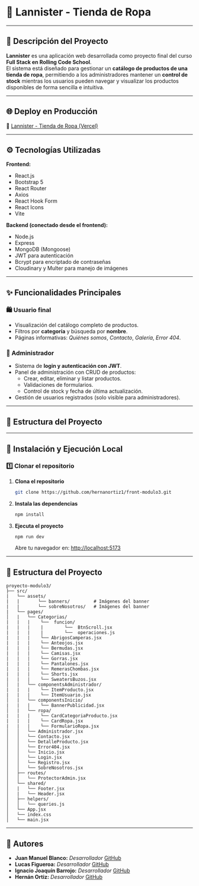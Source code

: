 # 👕 Lannister - Tienda de Ropa
---

## 🧾 Descripción del Proyecto

**Lannister** es una aplicación web desarrollada como proyecto final del curso **Full Stack en Rolling Code School**.  
El sistema está diseñado para gestionar un **catálogo de productos de una tienda de ropa**, permitiendo a los administradores mantener un **control de stock** mientras los usuarios pueden navegar y visualizar los productos disponibles de forma sencilla e intuitiva.

---

## 🌐 Deploy en Producción

🔗 [Lannister - Tienda de Ropa (Vercel)](https://proyecto-modulo3.vercel.app/)

---
## ⚙️ Tecnologías Utilizadas

**Frontend:**
- React.js
- Bootstrap 5
- React Router
- Axios
- React Hook Form
- React Icons
- Vite

**Backend (conectado desde el frontend):**
- Node.js
- Express
- MongoDB (Mongoose)
- JWT para autenticación
- Bcrypt para encriptado de contraseñas
- Cloudinary y Multer para manejo de imágenes

---

## ✨ Funcionalidades Principales

### 🛍️ Usuario final
- Visualización del catálogo completo de productos.  
- Filtros por **categoría** y búsqueda por **nombre**.  
- Páginas informativas: *Quiénes somos*, *Contacto*, *Galería*, *Error 404*.

### 🔐 Administrador
- Sistema de **login y autenticación con JWT**.  
- Panel de administración con CRUD de productos:
  - Crear, editar, eliminar y listar productos.
  - Validaciones de formularios.
  - Control de stock y fecha de última actualización.  
- Gestión de usuarios registrados (solo visible para administradores).

---

## 🧩 Estructura del Proyecto




---

## 🚀 Instalación y Ejecución Local

### 1️⃣ Clonar el repositorio
1. **Clona el repositorio**  
   ```bash
   git clone https://github.com/hernanortiz1/front-modulo3.git
   ```

2. **Instala las dependencias**  
   ```bash
   npm install
   ```

3. **Ejecuta el proyecto**  
   ```bash
   npm run dev
   ```
   Abre tu navegador en: [http://localhost:5173](http://localhost:5173)  

---
## **📂 Estructura del Proyecto**  
```
proyecto-modulo3/
├── src/
|   └── assets/
|   |       └── banners/         # Imágenes del banner
|   |       └── sobreNosotros/   # Imágenes del banner
|   └── pages/
│   |   └── Categorias/
|   |   |    └──  funcion/
|   |   |    |        └──  BtnScroll.jsx
|   |   |    |        └──  operaciones.js
|   |   |    └── AbrigosCamperas.jsx
|   |   |    └── Anteojos.jsx
|   |   |    └── Bermudas.jsx
|   |   |    └── Camisas.jsx
|   |   |    └── Gorras.jsx
|   |   |    └── Pantalones.jsx
|   |   |    └── RemerasChombas.jsx
|   |   |    └── Shorts.jsx
|   |   |    └── SweatersBuzos.jsx
│   |   └── componentsAdministrador/
|   |   |    └── ItemProducto.jsx
|   |   |    └── ItemUsuario.jsx
│   |   └── componentsInicio/
|   |   |    └── BannerPublicidad.jsx
│   |   └── ropa/
|   |   |    └── CardCategoriaProducto.jsx
|   |   |    └── CardRopa.jsx
|   |   |    └── FormularioRopa.jsx
│   │   └── Administrador.jsx
│   │   └── Contacto.jsx
│   │   └── DetalleProducto.jsx
│   │   └── Error404.jsx
│   │   └── Inicio.jsx
│   │   └── Login.jsx
│   │   └── Registro.jsx
│   │   └── SobreNosotros.jsx
│   ├── routes/
│   │   └── ProtectorAdmin.jsx
│   └── shared/
│   |   └── Footer.jsx
│   |   └── Header.jsx
│   ├── helpers/
│   │   └── queries.js
│   └── App.jsx
│   └── index.css
│   └── main.jsx
```

---
## 👤 Autores


- **Juan Manuel Blanco:** *Desarrollador*
  [GitHub](https://github.com/juanchiblanco)
- **Lucas Figueroa:** *Desarrollador*
  [GitHub](https://github.com/Lucaspozziok64)
- **Ignacio Joaquín Barrojo:** *Desarrollador*
  [GitHub](https://github.com/TucuNacho)
- **Hernán Ortiz:** *Desarrollador*
 [GitHub](https://github.com/hernanortiz1)



